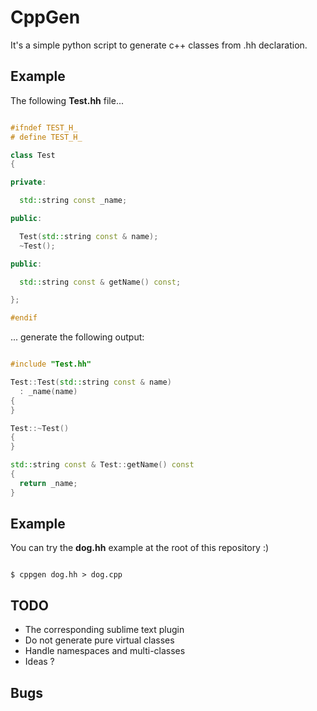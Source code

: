 CppGen
======

It's a simple python script to generate c++ classes from .hh declaration.

Example
-------

The following __Test.hh__ file...

```cpp

#ifndef TEST_H_
# define TEST_H_

class Test
{

private:

  std::string const _name;

public:

  Test(std::string const & name);
  ~Test();

public:

  std::string const & getName() const;

};

#endif

```

... generate the following output:

```cpp

#include "Test.hh"

Test::Test(std::string const & name)
  : _name(name)
{
}

Test::~Test()
{
}

std::string const & Test::getName() const
{
  return _name;
}


```

Example
-------

You can try the __dog.hh__ example at the root of this repository :)

```shell

$ cppgen dog.hh > dog.cpp

```

TODO
----

- The corresponding sublime text plugin
- Do not generate pure virtual classes
- Handle namespaces and multi-classes
- Ideas ?

Bugs
----